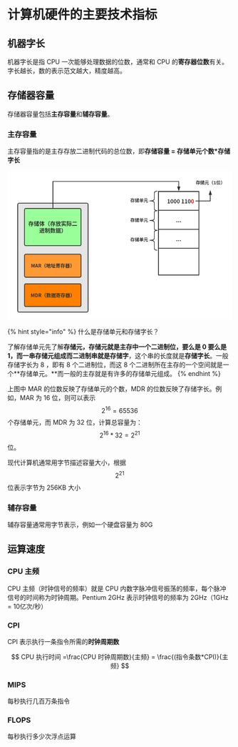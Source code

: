 # 计算机硬件的主要技术指标

## 机器字长

机器字长是指 CPU 一次能够处理数据的位数，通常和 CPU 的**寄存器位数**有关。字长越长，数的表示范文越大，精度越高。

## 存储器容量

存储器容量包括**主存容量**和**辅存容量**。

### 主存容量

主存容量指的是主存存放二进制代码的总位数，即**存储容量 = 存储单元个数\*存储字长**

![](../.gitbook/assets/cun-chu-qi-.png)

{% hint style="info" %}
什么是存储单元和存储字长？

了解存储单元先了解**存储元，**存储元就是主存中一个二进制位，要么是 0 要么是 1，而一串存储元组成而二进制串就是**存储字**，这个串的长度就是**存储字长**。一般存储字长为 8 ，即有 8 个二进制位，而这 8 个二进制所在主存的一个空间就是一个**存储单元。**而一般的主存就是有许多的存储单元组成。
{% endhint %}

上图中 MAR 的位数反映了存储单元的个数，MDR 的位数反映了存储字长。例如，MAR 为 16 位，则可以表示 $$2^{16}=65536$$ 个存储单元，而 MDR 为 32 位，计算总容量为： $$2^{16}*32=2^{21}$$ 位。

现代计算机通常用字节描述容量大小，根据 $$2^{21}$$ 位表示字节为 256KB 大小

### 辅存容量

辅存容量通常用字节表示，例如一个硬盘容量为 80G

## 运算速度

### **CPU 主频**

CPU 主频（时钟信号的频率）就是 CPU 内数字脉冲信号振荡的频率，每个脉冲信号的时间称为时钟周期。Pentium 2GHz 表示时钟信号的频率为 2GHz（1GHz = 10亿次/秒）

### CPI

CPI 表示执行一条指令所需的**时钟周期数**

$$
CPU 执行时间 =\frac{CPU 时钟周期数}{主频} = \frac{(指令条数*CPI)}{主频}
$$

### MIPS

每秒执行几百万条指令

### FLOPS

每秒执行多少次浮点运算

